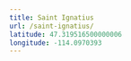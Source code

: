 ```yaml
---
title: Saint Ignatius
url: /saint-ignatius/
latitude: 47.319516500000006
longitude: -114.0970393
---
```

